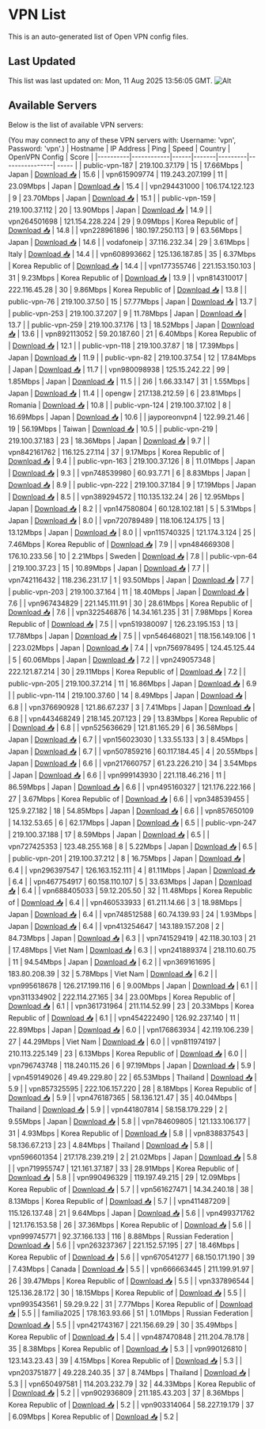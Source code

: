 # VPN List

This is an auto-generated list of Open VPN config files.

## Last Updated

This list was last updated on: Mon, 11 Aug 2025 13:56:05 GMT.
![Alt](https://repobeats.axiom.co/api/embed/186b98318ef1479477931607c1ad7d823f12451f.svg "Repobeats analytics image")

## Available Servers

Below is the list of available VPN servers:

(You may connect to any of these VPN servers with: Username: 'vpn', Password: 'vpn'.)
| Hostname | IP Address | Ping | Speed | Country | OpenVPN Config | Score |
|----------|------------|------|-------|---------|----------------| ----- |
| public-vpn-187 | 219.100.37.179 | 15 | 17.66Mbps | Japan | [Download 📥](./configs/server_0_JP.ovpn) | 15.6 |
| vpn615909774 | 119.243.207.199 | 11 | 23.09Mbps | Japan | [Download 📥](./configs/server_1_JP.ovpn) | 15.4 |
| vpn294431000 | 106.174.122.123 | 9 | 23.70Mbps | Japan | [Download 📥](./configs/server_2_JP.ovpn) | 15.1 |
| public-vpn-159 | 219.100.37.112 | 20 | 13.90Mbps | Japan | [Download 📥](./configs/server_3_JP.ovpn) | 14.9 |
| vpn264501698 | 121.154.228.224 | 29 | 9.09Mbps | Korea Republic of | [Download 📥](./configs/server_4_KR.ovpn) | 14.8 |
| vpn228961896 | 180.197.250.113 | 9 | 63.56Mbps | Japan | [Download 📥](./configs/server_5_JP.ovpn) | 14.6 |
| vodafoneip | 37.116.232.34 | 29 | 3.61Mbps | Italy | [Download 📥](./configs/server_6_IT.ovpn) | 14.4 |
| vpn608993662 | 125.136.187.85 | 35 | 6.37Mbps | Korea Republic of | [Download 📥](./configs/server_7_KR.ovpn) | 14.4 |
| vpn177355746 | 221.153.150.103 | 31 | 9.23Mbps | Korea Republic of | [Download 📥](./configs/server_8_KR.ovpn) | 13.9 |
| vpn814310017 | 222.116.45.28 | 30 | 9.86Mbps | Korea Republic of | [Download 📥](./configs/server_9_KR.ovpn) | 13.8 |
| public-vpn-76 | 219.100.37.50 | 15 | 57.77Mbps | Japan | [Download 📥](./configs/server_10_JP.ovpn) | 13.7 |
| public-vpn-253 | 219.100.37.207 | 9 | 11.78Mbps | Japan | [Download 📥](./configs/server_11_JP.ovpn) | 13.7 |
| public-vpn-259 | 219.100.37.176 | 13 | 18.52Mbps | Japan | [Download 📥](./configs/server_12_JP.ovpn) | 13.6 |
| vpn892113052 | 59.20.187.60 | 21 | 6.40Mbps | Korea Republic of | [Download 📥](./configs/server_13_KR.ovpn) | 12.1 |
| public-vpn-118 | 219.100.37.87 | 18 | 17.39Mbps | Japan | [Download 📥](./configs/server_14_JP.ovpn) | 11.9 |
| public-vpn-82 | 219.100.37.54 | 12 | 17.84Mbps | Japan | [Download 📥](./configs/server_15_JP.ovpn) | 11.7 |
| vpn980098938 | 125.15.242.22 | 99 | 1.85Mbps | Japan | [Download 📥](./configs/server_16_JP.ovpn) | 11.5 |
| 2i6 | 1.66.33.147 | 31 | 1.55Mbps | Japan | [Download 📥](./configs/server_17_JP.ovpn) | 11.4 |
| opengw | 217.138.212.59 | 6 | 23.81Mbps | Romania | [Download 📥](./configs/server_18_RO.ovpn) | 10.8 |
| public-vpn-124 | 219.100.37.102 | 8 | 16.69Mbps | Japan | [Download 📥](./configs/server_19_JP.ovpn) | 10.6 |
| jayporeonvpn4 | 122.99.21.46 | 19 | 56.19Mbps | Taiwan | [Download 📥](./configs/server_20_TW.ovpn) | 10.5 |
| public-vpn-219 | 219.100.37.183 | 23 | 18.36Mbps | Japan | [Download 📥](./configs/server_21_JP.ovpn) | 9.7 |
| vpn842161762 | 116.125.27.114 | 37 | 9.17Mbps | Korea Republic of | [Download 📥](./configs/server_22_KR.ovpn) | 9.4 |
| public-vpn-163 | 219.100.37.126 | 8 | 11.01Mbps | Japan | [Download 📥](./configs/server_23_JP.ovpn) | 9.3 |
| vpn748539980 | 60.93.7.71 | 6 | 8.83Mbps | Japan | [Download 📥](./configs/server_24_JP.ovpn) | 8.9 |
| public-vpn-222 | 219.100.37.184 | 9 | 17.19Mbps | Japan | [Download 📥](./configs/server_25_JP.ovpn) | 8.5 |
| vpn389294572 | 110.135.132.24 | 26 | 12.95Mbps | Japan | [Download 📥](./configs/server_26_JP.ovpn) | 8.2 |
| vpn147580804 | 60.128.102.181 | 5 | 5.31Mbps | Japan | [Download 📥](./configs/server_27_JP.ovpn) | 8.0 |
| vpn720789489 | 118.106.124.175 | 13 | 13.12Mbps | Japan | [Download 📥](./configs/server_28_JP.ovpn) | 8.0 |
| vpn115740325 | 121.174.3.124 | 25 | 7.46Mbps | Korea Republic of | [Download 📥](./configs/server_29_KR.ovpn) | 7.9 |
| vpn484669308 | 176.10.233.56 | 10 | 2.21Mbps | Sweden | [Download 📥](./configs/server_30_SE.ovpn) | 7.8 |
| public-vpn-64 | 219.100.37.23 | 15 | 10.89Mbps | Japan | [Download 📥](./configs/server_31_JP.ovpn) | 7.7 |
| vpn742116432 | 118.236.231.17 | 1 | 93.50Mbps | Japan | [Download 📥](./configs/server_32_JP.ovpn) | 7.7 |
| public-vpn-203 | 219.100.37.164 | 11 | 18.40Mbps | Japan | [Download 📥](./configs/server_33_JP.ovpn) | 7.6 |
| vpn967434829 | 221.145.111.91 | 30 | 28.61Mbps | Korea Republic of | [Download 📥](./configs/server_34_KR.ovpn) | 7.6 |
| vpn322546876 | 14.34.161.235 | 31 | 7.98Mbps | Korea Republic of | [Download 📥](./configs/server_35_KR.ovpn) | 7.5 |
| vpn519380097 | 126.23.195.153 | 13 | 17.78Mbps | Japan | [Download 📥](./configs/server_36_JP.ovpn) | 7.5 |
| vpn546468021 | 118.156.149.106 | 1 | 223.02Mbps | Japan | [Download 📥](./configs/server_37_JP.ovpn) | 7.4 |
| vpn756978495 | 124.45.125.44 | 5 | 60.06Mbps | Japan | [Download 📥](./configs/server_38_JP.ovpn) | 7.2 |
| vpn249057348 | 222.121.87.214 | 30 | 29.11Mbps | Korea Republic of | [Download 📥](./configs/server_39_KR.ovpn) | 7.2 |
| public-vpn-205 | 219.100.37.214 | 11 | 16.86Mbps | Japan | [Download 📥](./configs/server_40_JP.ovpn) | 6.9 |
| public-vpn-114 | 219.100.37.60 | 14 | 8.49Mbps | Japan | [Download 📥](./configs/server_41_JP.ovpn) | 6.8 |
| vpn376690928 | 121.86.67.237 | 3 | 7.41Mbps | Japan | [Download 📥](./configs/server_42_JP.ovpn) | 6.8 |
| vpn443468249 | 218.145.207.123 | 29 | 13.83Mbps | Korea Republic of | [Download 📥](./configs/server_43_KR.ovpn) | 6.8 |
| vpn525636629 | 121.81.165.29 | 6 | 36.58Mbps | Japan | [Download 📥](./configs/server_44_JP.ovpn) | 6.7 |
| vpn156023030 | 1.33.55.133 | 3 | 8.45Mbps | Japan | [Download 📥](./configs/server_45_JP.ovpn) | 6.7 |
| vpn507859216 | 60.117.184.45 | 4 | 20.55Mbps | Japan | [Download 📥](./configs/server_46_JP.ovpn) | 6.6 |
| vpn217660757 | 61.23.226.210 | 34 | 3.54Mbps | Japan | [Download 📥](./configs/server_47_JP.ovpn) | 6.6 |
| vpn999143930 | 221.118.46.216 | 11 | 86.59Mbps | Japan | [Download 📥](./configs/server_48_JP.ovpn) | 6.6 |
| vpn495160327 | 121.176.222.166 | 27 | 3.67Mbps | Korea Republic of | [Download 📥](./configs/server_49_KR.ovpn) | 6.6 |
| vpn348539455 | 125.9.27.182 | 18 | 54.85Mbps | Japan | [Download 📥](./configs/server_50_JP.ovpn) | 6.6 |
| vpn857650109 | 14.132.53.65 | 6 | 62.17Mbps | Japan | [Download 📥](./configs/server_51_JP.ovpn) | 6.5 |
| public-vpn-247 | 219.100.37.188 | 17 | 8.59Mbps | Japan | [Download 📥](./configs/server_52_JP.ovpn) | 6.5 |
| vpn727425353 | 123.48.255.168 | 8 | 5.22Mbps | Japan | [Download 📥](./configs/server_53_JP.ovpn) | 6.5 |
| public-vpn-201 | 219.100.37.212 | 8 | 16.75Mbps | Japan | [Download 📥](./configs/server_54_JP.ovpn) | 6.4 |
| vpn296397547 | 126.163.152.111 | 4 | 81.11Mbps | Japan | [Download 📥](./configs/server_55_JP.ovpn) | 6.4 |
| vpn467754917 | 60.158.110.107 | 5 | 33.63Mbps | Japan | [Download 📥](./configs/server_56_JP.ovpn) | 6.4 |
| vpn688405033 | 59.12.205.50 | 32 | 11.48Mbps | Korea Republic of | [Download 📥](./configs/server_57_KR.ovpn) | 6.4 |
| vpn460533933 | 61.211.14.66 | 3 | 18.98Mbps | Japan | [Download 📥](./configs/server_58_JP.ovpn) | 6.4 |
| vpn748512588 | 60.74.139.93 | 24 | 1.93Mbps | Japan | [Download 📥](./configs/server_59_JP.ovpn) | 6.4 |
| vpn413254647 | 143.189.157.208 | 2 | 84.73Mbps | Japan | [Download 📥](./configs/server_60_JP.ovpn) | 6.3 |
| vpn741529419 | 42.118.30.103 | 21 | 17.48Mbps | Viet Nam | [Download 📥](./configs/server_61_VN.ovpn) | 6.3 |
| vpn241889374 | 218.110.60.75 | 11 | 94.54Mbps | Japan | [Download 📥](./configs/server_62_JP.ovpn) | 6.2 |
| vpn369161695 | 183.80.208.39 | 32 | 5.78Mbps | Viet Nam | [Download 📥](./configs/server_63_VN.ovpn) | 6.2 |
| vpn995618678 | 126.217.199.116 | 6 | 9.00Mbps | Japan | [Download 📥](./configs/server_64_JP.ovpn) | 6.1 |
| vpn311334902 | 222.114.27.165 | 34 | 23.00Mbps | Korea Republic of | [Download 📥](./configs/server_65_KR.ovpn) | 6.1 |
| vpn361731964 | 211.114.52.99 | 23 | 20.33Mbps | Korea Republic of | [Download 📥](./configs/server_66_KR.ovpn) | 6.1 |
| vpn454222490 | 126.92.237.140 | 11 | 22.89Mbps | Japan | [Download 📥](./configs/server_67_JP.ovpn) | 6.0 |
| vpn176863934 | 42.119.106.239 | 27 | 44.29Mbps | Viet Nam | [Download 📥](./configs/server_68_VN.ovpn) | 6.0 |
| vpn811974197 | 210.113.225.149 | 23 | 6.13Mbps | Korea Republic of | [Download 📥](./configs/server_69_KR.ovpn) | 6.0 |
| vpn796743748 | 118.240.115.26 | 6 | 97.19Mbps | Japan | [Download 📥](./configs/server_70_JP.ovpn) | 5.9 |
| vpn459149026 | 49.49.229.80 | 22 | 65.53Mbps | Thailand | [Download 📥](./configs/server_71_TH.ovpn) | 5.9 |
| vpn857325595 | 222.106.157.220 | 28 | 8.18Mbps | Korea Republic of | [Download 📥](./configs/server_72_KR.ovpn) | 5.9 |
| vpn476187365 | 58.136.121.47 | 35 | 40.04Mbps | Thailand | [Download 📥](./configs/server_73_TH.ovpn) | 5.9 |
| vpn441807814 | 58.158.179.229 | 2 | 9.55Mbps | Japan | [Download 📥](./configs/server_74_JP.ovpn) | 5.8 |
| vpn784609805 | 121.133.106.177 | 31 | 4.93Mbps | Korea Republic of | [Download 📥](./configs/server_75_KR.ovpn) | 5.8 |
| vpn838837543 | 58.136.67.213 | 23 | 4.84Mbps | Thailand | [Download 📥](./configs/server_76_TH.ovpn) | 5.8 |
| vpn596601354 | 217.178.239.219 | 2 | 21.02Mbps | Japan | [Download 📥](./configs/server_77_JP.ovpn) | 5.8 |
| vpn719955747 | 121.161.37.187 | 33 | 28.91Mbps | Korea Republic of | [Download 📥](./configs/server_78_KR.ovpn) | 5.8 |
| vpn990496329 | 119.197.49.215 | 29 | 12.09Mbps | Korea Republic of | [Download 📥](./configs/server_79_KR.ovpn) | 5.7 |
| vpn561627471 | 14.34.240.18 | 38 | 8.13Mbps | Korea Republic of | [Download 📥](./configs/server_80_KR.ovpn) | 5.7 |
| vpn411487209 | 115.126.137.48 | 21 | 9.64Mbps | Japan | [Download 📥](./configs/server_81_JP.ovpn) | 5.6 |
| vpn499371762 | 121.176.153.58 | 26 | 37.36Mbps | Korea Republic of | [Download 📥](./configs/server_82_KR.ovpn) | 5.6 |
| vpn999745771 | 92.37.166.133 | 116 | 8.88Mbps | Russian Federation | [Download 📥](./configs/server_83_RU.ovpn) | 5.6 |
| vpn263237367 | 221.152.57.195 | 27 | 18.46Mbps | Korea Republic of | [Download 📥](./configs/server_84_KR.ovpn) | 5.6 |
| vpn670541277 | 68.150.171.190 | 39 | 7.43Mbps | Canada | [Download 📥](./configs/server_85_CA.ovpn) | 5.5 |
| vpn666663445 | 211.199.91.97 | 26 | 39.47Mbps | Korea Republic of | [Download 📥](./configs/server_86_KR.ovpn) | 5.5 |
| vpn337896544 | 125.136.28.172 | 30 | 18.15Mbps | Korea Republic of | [Download 📥](./configs/server_87_KR.ovpn) | 5.5 |
| vpn993543561 | 59.29.9.22 | 31 | 7.77Mbps | Korea Republic of | [Download 📥](./configs/server_88_KR.ovpn) | 5.5 |
| familia2025 | 178.163.93.66 | 51 | 1.01Mbps | Russian Federation | [Download 📥](./configs/server_89_RU.ovpn) | 5.5 |
| vpn421743167 | 221.156.69.29 | 30 | 35.49Mbps | Korea Republic of | [Download 📥](./configs/server_90_KR.ovpn) | 5.4 |
| vpn487470848 | 211.204.78.178 | 35 | 8.38Mbps | Korea Republic of | [Download 📥](./configs/server_91_KR.ovpn) | 5.3 |
| vpn990126810 | 123.143.23.43 | 39 | 4.15Mbps | Korea Republic of | [Download 📥](./configs/server_92_KR.ovpn) | 5.3 |
| vpn203751877 | 49.228.240.35 | 37 | 8.74Mbps | Thailand | [Download 📥](./configs/server_93_TH.ovpn) | 5.3 |
| vpn650497581 | 114.203.232.79 | 32 | 44.33Mbps | Korea Republic of | [Download 📥](./configs/server_94_KR.ovpn) | 5.2 |
| vpn902936809 | 211.185.43.203 | 37 | 8.36Mbps | Korea Republic of | [Download 📥](./configs/server_95_KR.ovpn) | 5.2 |
| vpn903314064 | 58.227.19.179 | 37 | 6.09Mbps | Korea Republic of | [Download 📥](./configs/server_96_KR.ovpn) | 5.2 |
